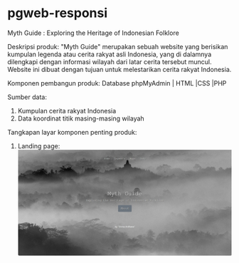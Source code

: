 # pgweb-responsi
Myth Guide : Exploring the Heritage of Indonesian Folklore


Deskripsi produk:
"Myth Guide" merupakan sebuah website yang berisikan kumpulan legenda atau cerita rakyat asli Indonesia, 
yang di dalamnya dilengkapi dengan informasi wilayah dari latar cerita tersebut muncul.
Website ini dibuat dengan tujuan untuk melestarikan cerita rakyat Indonesia.

Komponen pembangun produk:
Database phpMyAdmin | HTML |CSS |PHP

Sumber data:
1. Kumpulan cerita rakyat Indonesia
2. Data koordinat titik masing-masing wilayah
   
Tangkapan layar komponen penting produk:
1. Landing page:
   ![image](foto/landing.jpeg)
   




